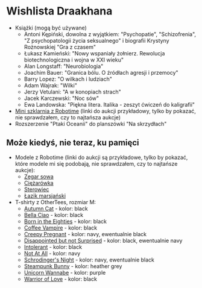 # Wishlista Draakhana

* Książki (mogą być używane)
  * Antoni Kępiński, dowolna z wyjątkiem: "Psychopatie", "Schizofrenia", "Z psychopatologii życia seksualnego" i biografii Krystyny Rożnowskiej "Gra z czasem"
  * Łukasz Kamieński: "Nowy wspaniały żołnierz. Rewolucja biotechnologiczna i wojna w XXI wieku"
  * Alan Longstaff: "Neurobiologia"
  * Joachim Bauer: "Granica bólu. O źródłach agresji i przemocy"
  * Barry Lopez: "O wilkach i ludziach"
  * Adam Wajrak: "Wilki"
  * Jerzy Vetulani: "A w konopiach strach"
  * Jacek Karczewski: "Noc sów"
  * Ewa Landowska: "Piękna litera. Italika - zeszyt ćwiczeń do kaligrafii"
* [Mini szklarnia z Robotime](https://allegro.pl/oferta/diy-miniaturowy-domek-drewniany-szklarnia-12705536943) (linki do aukcji przykładowy, tylko by pokazać, nie sprawdzałem, czy to najtańsza aukcje)
* Rozszerzenie "Ptaki Oceanii" do planszówki "Na skrzydłach"




## Może kiedyś, nie teraz, ku pamięci

* Modele z Robotime (linki do aukcji są przykładowe, tylko by pokazać, które modele mi się podobają, nie sprawdzałem, czy to najtańsze aukcje):
  * [Zegar sowa](https://allegro.pl/oferta/robotime-puzzle-3d-dla-doroslych-zegar-sowa-11465453527)
  * [Ciężarówka](https://allegro.pl/oferta/robotime-drewniany-model-puzzle-3d-ciezarowka-10556236646)
  * [Sterowiec](https://allegro.pl/oferta/robotime-drewniany-model-puzzle-3d-parowiec-10563181758)
  * [Łazik marsjański](https://allegro.pl/oferta/robotime-drewniany-pojazd-na-energie-sloneczna-10563040702)
* T-shirty z OtherTees, rozmiar M:
  * [Autumn Cat](https://www.othertees.com/sklep/koszulki/product/1423/koszulka-jesienny-kotek) - kolor: black
  * [Bella Ciao](https://www.othertees.com/sklep/koszulki/product/1042/koszulka-bella-ciao) - kolor: black
  * [Born in the Eighties](https://www.othertees.com/sklep/koszulki/product/193/Born-In-The-Eighties) - kolor: black
  * [Coffee Vampire](https://www.othertees.com/sklep/koszulki/product/1177/koszulka-dla-kawosza) - kolor: black
  * [Creepy Pregnant](https://www.othertees.com/sklep/koszulki/product/349/Koszulka-Obcy-X-Ray-swiecaca-w-ciemnosci) - kolor: navy, ewentualnie black
  * [Disappointed but not Surprised](https://www.othertees.com/sklep/koszulki/product/1019/Koszulka-Disappointed-But-Not-Surprised) - kolor: black, ewentualnie navy
  * [Intolerant](https://www.othertees.com/sklep/koszulki/product/1066/Intolerant) - kolor: black
  * [Not At All](https://www.othertees.com/sklep/koszulki/product/1141/Koszulka-Not-at-all) - kolor: navy
  * [Schrodinger's Night](https://www.othertees.com/sklep/koszulki/product/312/Koszulka-z-kotem-Schrodingera) - kolor: navy, ewentualnie black
  * [Steampunk Bunny](https://www.othertees.com/sklep/koszulki/product/1318/Koszulka-Steampunkowy-Krolik) - kolor: heather grey
  * [Unicorn Wannabe](https://www.othertees.com/sklep/koszulki/product/1204/Unicorn-Wannabe) - kolor: purple
  * [Warrior of Love](https://www.othertees.com/sklep/koszulki/product/1113/Koszulka-Pyskata-Czarodziejka-z-Ksiezyca) - kolor: black
 
